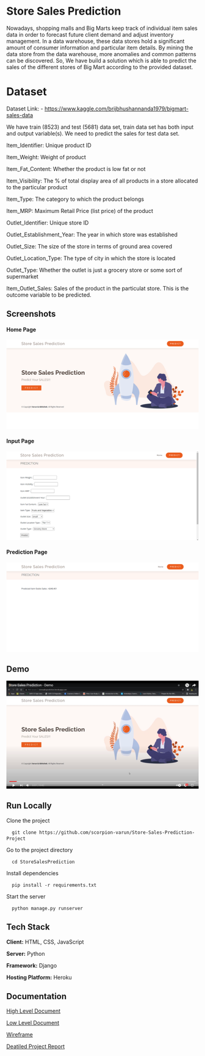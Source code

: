 
# Store Sales Prediction

Nowadays, shopping malls and Big Marts keep track of individual item sales data in
order to forecast future client demand and adjust inventory management. In a data
warehouse, these data stores hold a significant amount of consumer information and
particular item details. By mining the data store from the data warehouse, more
anomalies and common patterns can be discovered.
So, We have build a solution which is able to predict the sales of the
different stores of Big Mart according to the provided dataset.

# Dataset

Dataset Link: - https://www.kaggle.com/brijbhushannanda1979/bigmart-sales-data

We have train (8523) and test (5681) data set, train data set has both input and output
variable(s). We need to predict the sales for test data set.

Item_Identifier: Unique product ID

Item_Weight: Weight of product

Item_Fat_Content: Whether the product is low fat or not

Item_Visibility: The % of total display area of all products in a store allocated to the
particular product

Item_Type: The category to which the product belongs

Item_MRP: Maximum Retail Price (list price) of the product

Outlet_Identifier: Unique store ID

Outlet_Establishment_Year: The year in which store was established

Outlet_Size: The size of the store in terms of ground area covered

Outlet_Location_Type: The type of city in which the store is located

Outlet_Type: Whether the outlet is just a grocery store or some sort of supermarket

Item_Outlet_Sales: Sales of the product in the particulat store. This is the outcome
variable to be predicted.


## Screenshots
#### Home Page
![App Screenshot](https://github.com/scorpion-varun/Store-Sales-Prediction-Project/blob/main/Images/home_page.png?raw=true)

#### Input Page
![App Screenshot](https://github.com/scorpion-varun/Store-Sales-Prediction-Project/blob/main/Images/predict_page.png?raw=true)

#### Prediction Page
![App Screenshot](https://github.com/scorpion-varun/Store-Sales-Prediction-Project/blob/main/Images/result_page.png?raw=true)
## Demo


[![Watch the video](https://github.com/scorpion-varun/Store-Sales-Prediction-Project/blob/main/Images/demo%20thumbnail.png?raw=true)](https://youtu.be/2FjLsIOO5nU)
  
## Run Locally

Clone the project

```
  git clone https://github.com/scorpion-varun/Store-Sales-Prediction-Project
```

Go to the project directory

```
  cd StoreSalesPrediction
```

Install dependencies

```
  pip install -r requirements.txt
```

Start the server

```
  python manage.py runserver
```

  
## Tech Stack

**Client:** HTML, CSS, JavaScript

**Server:** Python

**Framework:** Django

**Hosting Platform:** Heroku

  
## Documentation

[High Level Document](https://github.com/scorpion-varun/Store-Sales-Prediction-Project/blob/main/Documentation/High_Level_Design.docx)


[Low Level Document](https://github.com/scorpion-varun/Store-Sales-Prediction-Project/blob/main/Documentation/Low_Level_Design.docx)


[Wireframe](https://github.com/scorpion-varun/Store-Sales-Prediction-Project/blob/main/Documentation/Wireframe.docx)

[Deatiled Project Report](https://github.com/scorpion-varun/Store-Sales-Prediction-Project/blob/main/Documentation/Detailed%20Project%20Report.pptx)

  

